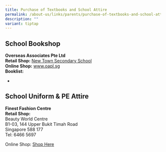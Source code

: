 ```yaml
---
title: Purchase of Textbooks and School Attire
permalink: /about-us/links/parents/purchase-of-textbooks-and-school-attire/
description: ""
variant: tiptap
---
```

<h2>School Bookshop</h2>
<p><strong>Overseas Associates Pte Ltd</strong>
<br><strong>Retail Shop:</strong>  <a href="https://www.newtownsec.moe.edu.sg/about-us/contact-us/" rel="noopener nofollow" target="_blank">New Town Secondary School</a>
<br><strong>Online Shop:</strong>  <a href="http://www.oapl.sg/" rel="noopener noreferrer nofollow" target="_blank">www.oapl.sg</a>
<br><strong>Booklist:</strong>
</p>
<ul data-tight="true" class="tight">
<li>
<p></p>
</li>
</ul>
<h2>School Uniform &amp; PE Attire</h2>
<p><strong>Finest Fashion Centre</strong>
<br><strong>Retail Shop:</strong>
<br>Beauty World Centre
<br>B1-03, 144 Upper Bukit Timah Road
<br>Singapore 588 177
<br>Tel: 6466 5697</p>
<p>Online Shop: <a href="https://finestuniform.com/collections/new-town-secondary-school" rel="noopener noreferrer nofollow" target="_blank">Shop Here</a>
</p>